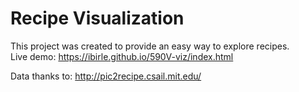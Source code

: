 # Recipe Visualization
This project was created to provide an easy way to explore recipes.  
Live demo: https://ibirle.github.io/590V-viz/index.html

Data thanks to: http://pic2recipe.csail.mit.edu/
